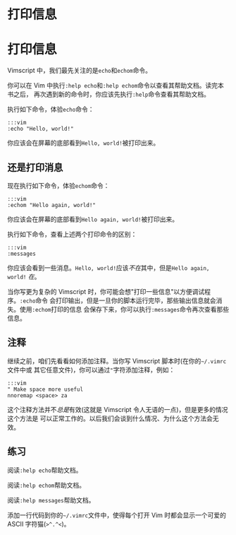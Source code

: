# 打印信息

# 打印信息

Vimscript 中，我们最先关注的是`echo`和`echom`命令。

你可以在 Vim 中执行`:help echo`和`:help echom`命令以查看其帮助文档。读完本书之后， 再次遇到新的命令时，你应该先执行`:help`命令查看其帮助文档。

执行如下命令，体验`echo`命令：

```
:::vim
:echo "Hello, world!" 
```

你应该会在屏幕的底部看到`Hello, world!`被打印出来。

## 还是打印消息

现在执行如下命令，体验`echom`命令：

```
:::vim
:echom "Hello again, world!" 
```

你应该会在屏幕的底部看到`Hello again, world!`被打印出来。

执行如下命令，查看上述两个打印命令的区别：

```
:::vim
:messages 
```

你应该会看到一些消息。`Hello, world!`应该*不在*其中，但是`Hello again, world!` *在*。

当你写更为复杂的 Vimscript 时，你可能会想"打印一些信息"以方便调试程序。`:echo`命令 会打印输出，但是一旦你的脚本运行完毕，那些输出信息就会消失。使用`:echom`打印的信息 会保存下来，你可以执行`:messages`命令再次查看那些信息。

## 注释

继续之前，咱们先看看如何添加注释。当你写 Vimscript 脚本时(在你的`~/.vimrc`文件中或 其它任意文件)，你可以通过`"`字符添加注释，例如：

```
:::vim
" Make space more useful
nnoremap <space> za 
```

这个注释方法并不*总是*有效(这就是 Vimscript 令人无语的一点)，但是更多的情况这个方法是 可以正常工作的。以后我们会谈到什么情况、为什么这个方法会无效。

## 练习

阅读`:help echo`帮助文档。

阅读`:help echom`帮助文档。

阅读`:help messages`帮助文档。

添加一行代码到你的`~/.vimrc`文件中，使得每个打开 Vim 时都会显示一个可爱的 ASCII 字符猫(`>^.^<`)。